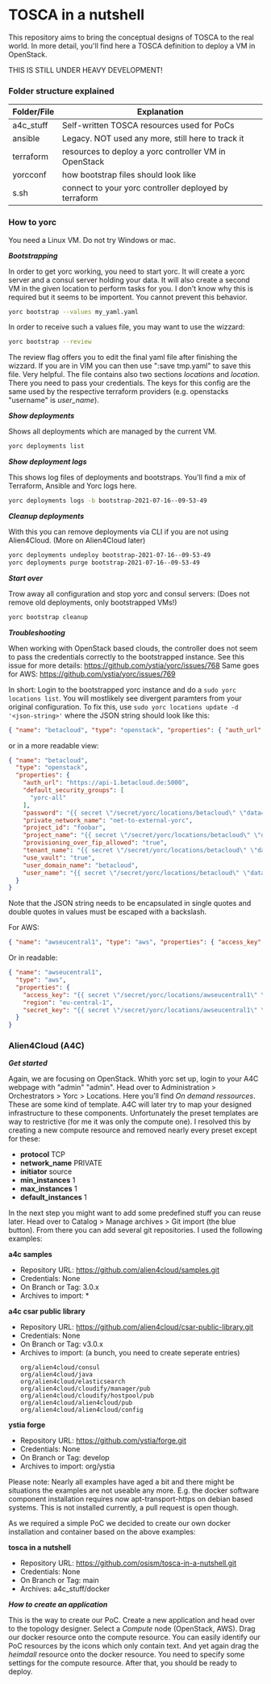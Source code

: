 # TOSCA in a nutshell

This repository aims to bring the conceptual designs of TOSCA to the real world.
In more detail, you'll find here a TOSCA definition to deploy a VM in OpenStack.

THIS IS STILL UNDER HEAVY DEVELOPMENT!


### Folder structure explained

| Folder/File | Explanation                                           |
|-------------|-------------------------------------------------------|
| a4c_stuff   | Self-written TOSCA resources used for PoCs            |
| ansible     | Legacy. NOT used any more, still here to track it     |
| terraform   | resources to deploy a yorc controller VM in OpenStack |
| yorcconf    | how bootstrap files should look like                  |
| s.sh        | connect to your yorc controller deployed by terraform |


### How to yorc

You need a Linux VM. Do not try Windows or mac.

***Bootstrapping***

In order to get yorc working, you need to start yorc.
It will create a yorc server and a consul server holding your data.
It will also create a second VM in the given location to perform tasks for you.
I don't know why this is required but it seems to be importent. You cannot prevent this behavior.

```bash
yorc bootstrap --values my_yaml.yaml
```

In order to receive such a values file, you may want to use the wizzard:
```bash
yorc bootstrap --review
```
The review flag offers you to edit the final yaml file after finishing the wizzard.
If you are in VIM you can then use ":save tmp.yaml" to save this file. Very helpful.
The file contains also two sections *locations* and *location*. There you need to pass
your credentials. The keys for this config are the same used by the respective terraform
providers (e.g. openstacks "username" is *user_name*).

***Show deployments***

Shows all deployments which are managed by the current VM.

```bash
yorc deployments list
```

***Show deployment logs***

This shows log files of deployments and bootstraps.
You'll find a mix of Terraform, Ansible and Yorc logs here.

```bash
yorc deployments logs -b bootstrap-2021-07-16--09-53-49
```

***Cleanup deployments***

With this you can remove deployments via CLI if you are not using Alien4Cloud.
(More on Alien4Cloud later)

```bash
yorc deployments undeploy bootstrap-2021-07-16--09-53-49
yorc deployments purge bootstrap-2021-07-16--09-53-49
```

***Start over***

Trow away all configuration and stop yorc and consul servers:
(Does not remove old deployments, only bootstrapped VMs!)

```bash
yorc bootstrap cleanup
```

***Troubleshooting***

When working with OpenStack based clouds, the controller does not seem to pass the credentials correctly to the bootstrapped instance.
See this issue for more details: https://github.com/ystia/yorc/issues/768
Same goes for AWS: https://github.com/ystia/yorc/issues/769


In short: Login to the bootstrapped yorc instance and do a `sudo yorc locations list`. You will mostlikely see divergent paramters from
your original configuration. To fix this, use `sudo yorc locations update -d '<json-string>'` where the JSON string should look like this:
```json
{ "name": "betacloud", "type": "openstack", "properties": { "auth_url": "https://api-1.betacloud.de:5000", "default_security_groups": [ "yorc-all" ], "password": "{{ secret \"/secret/yorc/locations/betacloud\" \"data=password\" | print }}", "private_network_name": "net-to-external-yorc", "project_id": "foobar", "project_name": "{{ secret \"/secret/yorc/locations/betacloud\" \"data=tenant_name\" | print }}", "provisioning_over_fip_allowed": "true", "tenant_name": "{{ secret \"/secret/yorc/locations/betacloud\" \"data=tenant_name\" | print }}", "use_vault": "true", "user_domain_name": "betacloud", "user_name": "{{ secret \"/secret/yorc/locations/betacloud\" \"data=user_name\" | print }}" } }
```
or in a more readable view:
```json
{ "name": "betacloud",
  "type": "openstack",
  "properties": {
    "auth_url": "https://api-1.betacloud.de:5000",
    "default_security_groups": [
      "yorc-all"
    ],
    "password": "{{ secret \"/secret/yorc/locations/betacloud\" \"data=password\" | print }}",
    "private_network_name": "net-to-external-yorc",
    "project_id": "foobar",
    "project_name": "{{ secret \"/secret/yorc/locations/betacloud\" \"data=tenant_name\" | print }}",
    "provisioning_over_fip_allowed": "true",
    "tenant_name": "{{ secret \"/secret/yorc/locations/betacloud\" \"data=tenant_name\" | print }}",
    "use_vault": "true",
    "user_domain_name": "betacloud",
    "user_name": "{{ secret \"/secret/yorc/locations/betacloud\" \"data=user_name\" | print }}"
  }
}
```
Note that the JSON string needs to be encapsulated in single quotes and double quotes in values must be escaped with a backslash.

For AWS:
```json
{ "name": "awseucentral1", "type": "aws", "properties": { "access_key": "{{ secret \"/secret/yorc/locations/awseucentral1\" \"data=access_key\" | print }}", "region": "eu-central-1", "secret_key": "{{ secret \"/secret/yorc/locations/awseucentral1\" \"data=secret_key\" | print }}" } }
```
Or in readable:
```json
{ "name": "awseucentral1",
  "type": "aws",
  "properties": {
    "access_key": "{{ secret \"/secret/yorc/locations/awseucentral1\" \"data=access_key\" | print }}",
    "region": "eu-central-1",
    "secret_key": "{{ secret \"/secret/yorc/locations/awseucentral1\" \"data=secret_key\" | print }}"
  }
}
```

### Alien4Cloud (A4C)

***Get started***

Again, we are focusing on OpenStack. Whith yorc set up, login to your A4C webpage with "admin" "admin".
Head over to Administration > Orchestrators > Yorc > Locations. Here you'll find *On demand ressources*.
These are some kind of template. A4C will later try to map your designed infrastructure to these components.
Unfortunately the preset templates are way to restrictive (for me it was only the compute one).
I resolved this by creating a new compute resource and removed nearly every preset except for these:
  - **protocol** TCP
  - **network_name** PRIVATE
  - **initiator** source
  - **min_instances** 1
  - **max_instances** 1
  - **default_instances** 1

In the next step you might want to add some predefined stuff you can reuse later.
Head over to Catalog > Manage archives > Git import (the blue button). From there you can add several git
repositories. I used the following examples:

**a4c samples**
  - Repository URL: https://github.com/alien4cloud/samples.git
  - Credentials: None
  - On Branch or Tag: 3.0.x
  - Archives to import: *

**a4c csar public library**
  - Repository URL: https://github.com/alien4cloud/csar-public-library.git
  - Credentials: None
  - On Branch or Tag: v3.0.x
  - Archives to import: (a bunch, you need to create seperate entries)
    ```
    org/alien4cloud/consul
    org/alien4cloud/java
    org/alien4cloud/elasticsearch
    org/alien4cloud/cloudify/manager/pub
    org/alien4cloud/cloudify/hostpool/pub
    org/alien4cloud/alien4cloud/pub
    org/alien4cloud/alien4cloud/config
    ```

**ystia forge**
  - Repository URL: https://github.com/ystia/forge.git
  - Credentials: None
  - On Branch or Tag: develop
  - Archives to import: org/ystia

Please note: Nearly all examples have aged a bit and there might be situations the examples are not useable any more.
E.g. the docker software component installation requires now apt-transport-https on debian based systems. This is not installed
currently, a pull request is open though.

As we required a simple PoC we decided to create our own docker installation and container based on the above examples:

**tosca in a nutshell**
  - Repository URL: https://github.com/osism/tosca-in-a-nutshell.git
  - Credentials: None
  - On Branch or Tag: main
  - Archives: a4c_stuff/docker

***How to create an application***

This is the way to create our PoC.
Create a new application and head over to the topology designer.
Select a *Compute* node (OpenStack, AWS). Drag our docker resource onto the compute resource.
You can easily identify our PoC resources by the icons which only contain text. And yet again drag
the *heimdall* resource onto the docker resource. You need to specify some settings for the compute resource.
After that, you should be ready to deploy.
